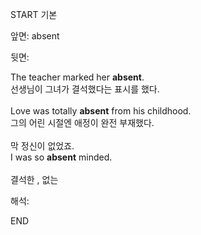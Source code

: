 START
기본

앞면:
absent


뒷면:
<div><div>The teacher marked her <strong>absent</strong>. </div><div><div>선생님이 그녀가 결석했다는 표시를 했다.</div></div></div><div><br></div><div><div>Love was totally <strong>absent</strong> from his childhood. </div><div><div>그의 어린 시절엔 애정이 완전 부재했다.</div></div></div><div><br></div><div><div><div><span>막 정신이 없었죠.</span></div></div><div><div><span>I was so <strong>absent</strong> minded.</span></div></div></div><div><br></div><div>결석한 , 없는</div>


해석:
<!--ID: 1746614453368-->
END